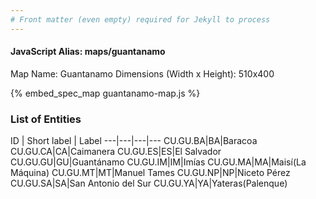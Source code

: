 ```yaml
---
# Front matter (even empty) required for Jekyll to process
---
```


#### JavaScript Alias: maps/guantanamo

Map Name: Guantanamo
Dimensions (Width x Height): 510x400



{% embed_spec_map guantanamo-map.js %}

### List of Entities

ID | Short label | Label
---|---|---|---
CU.GU.BA|BA|Baracoa
CU.GU.CA|CA|Caimanera
CU.GU.ES|ES|El Salvador
CU.GU.GU|GU|Guantánamo
CU.GU.IM|IM|Imías
CU.GU.MA|MA|Maisí(La Máquina)
CU.GU.MT|MT|Manuel Tames
CU.GU.NP|NP|Niceto Pérez
CU.GU.SA|SA|San Antonio del Sur
CU.GU.YA|YA|Yateras(Palenque)